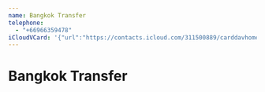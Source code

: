 ```yaml
---
name: Bangkok Transfer
telephone:
  - "+66966359478"
iCloudVCard: '{"url":"https://contacts.icloud.com/311500889/carddavhome/card/D51D3605-8143-40E9-8AF4-8B7F9FE7DE79.vcf","etag":"\"m9sdzjnv\"","data":"BEGIN:VCARD\r\nVERSION:3.0\r\nFN:\r\nN:;Bangkok Transfer;;;\r\nUID:E520937A-15C9-4A99-9F73-E95F9255D7D7\r\nPRODID:-//Apple Inc.//iOS 18.4.1//EN\r\nREV:2025-04-22T16:14:26Z\r\nORG:;\r\nTEL:+66966359478\r\nEND:VCARD"}'
---
```

# Bangkok Transfer